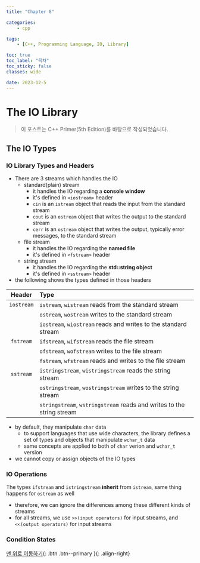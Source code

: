 ```yaml
---
title: "Chapter 8"

categories:
    - cpp

tags:
    - [C++, Programming Language, IO, Library]

toc: true
toc_label: "목차"
toc_sticky: false
classes: wide

date: 2023-12-5
---
```


# The IO Library

> 이 포스트는 C++ Primer(5th Edition)를 바탕으로 작성되었습니다.

## The IO Types

### IO Library Types and Headers
- There are 3 streams which handles the IO
    * standard(plain) stream
        + it handles the IO regarding a **console window**
        + it's defined in `<iostream>` header
        + `cin` is an `istream` object that reads the input from the standard stream
        + `cout` is an `ostream` object that writes the output to the standard stream
        + `cerr` is an `ostream` object that writes the output, typically error messages, to the standard stream
    * file stream
        + it handles the IO regarding the **named file** 
        + it's defined in `<fstream>` header
    * string stream
        + it handles the IO regarding the **std::string object**
        + it's defined in `<sstream>` header
- the following shows the types defined in those headers<br>

|Header|Type|
|:---:|:---|
|`iostream`|`istream`, `wistream` reads from the standard stream|
|` `|`ostream`, `wostream` writes to the standard stream|
|` `|`iostream`, `wiostream` reads and writes to the standard stream|
|`fstream`|`ifstream`, `wifstream` reads the file stream|
|` `|`ofstream`, `wofstream` writes to the file stream|
|` `|`fstream`, `wfstream` reads and writes to the file stream|
|`sstream`|`istringstream`, `wistringstream` reads the string stream|
|` `|`ostringstream`, `wostringstream` writes to the string stream|
|` `|`stringstream`, `wstringstream` reads and writes to the string stream|
- by default, they manipulate `char` data
    * to support languages that use wide characters, the library defines a set of types and objects that manipulate `wchar_t` data
    * same concepts are applied to both of `char` verion and `wchar_t` version
- we cannot copy or assign objects of the IO types

### IO Operations
The types `ifstream` and `istringstream` **inherit** from `istream`, same thing happens for `ostream` as well
- therefore, we can ignore the differences among these different kinds of streams
- for all streams, we use `>>(input operators)` for input streams, and `<<(output operators)` for input streams

### Condition States



[맨 위로 이동하기](#){: .btn .btn--primary }{: .align-right}